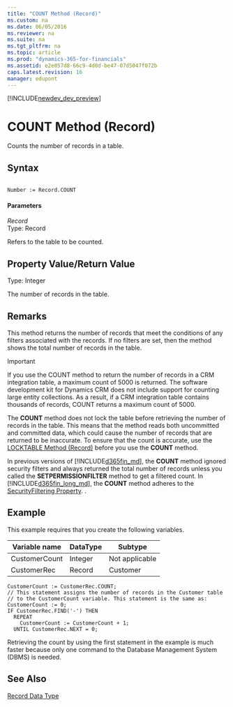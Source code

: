 ```yaml
---
title: "COUNT Method (Record)"
ms.custom: na
ms.date: 06/05/2016
ms.reviewer: na
ms.suite: na
ms.tgt_pltfrm: na
ms.topic: article
ms.prod: "dynamics-365-for-financials"
ms.assetid: e2e057d8-66c9-4d0d-be47-07d5047f072b
caps.latest.revision: 16
manager: edupont
---
```


[!INCLUDE[newdev_dev_preview](../includes/newdev_dev_preview.md)]

# COUNT Method (Record)
Counts the number of records in a table.  
  
## Syntax  
  
```  
  
Number := Record.COUNT  
```  
  
#### Parameters  
 *Record*  
 Type: Record  
  
 Refers to the table to be counted.  
  
## Property Value/Return Value  
 Type: Integer  
  
 The number of records in the table.  
  
## Remarks  
 This method returns the number of records that meet the conditions of any filters associated with the records. If no filters are set, then the method shows the total number of records in the table. 

> [!IMPORTANT]
> If you use the COUNT method to return the number of records in a CRM integration table, a maximum count of 5000 is returned. The software development kit for Dynamics CRM does not include support for counting large entity collections. As a result, if a CRM integration table contains thousands of records, COUNT returns a maximum count of 5000.  
> 
>  The **COUNT** method does not lock the table before retrieving the number of records in the table. This means that the method reads both uncommitted and committed data, which could cause the number of records that are returned to be inaccurate. To ensure that the count is accurate, use the [LOCKTABLE Method \(Record\)](devenv-LOCKTABLE-Method-Record.md) before you use the **COUNT** method.  
 
 In previous versions of [!INCLUDE[d365fin_md](../includes/d365fin_md.md)], the **COUNT** method ignored security filters and always returned the total number of records unless you called the **SETPERMISSIONFILTER** method to get a filtered count. In [!INCLUDE[d365fin_long_md](../includes/d365fin_long_md.md)], the **COUNT** method adheres to the [SecurityFiltering Property](../properties/devenv-SecurityFiltering-Property.md). <!--Links For more information, see [Security Filter Modes](Security-Filter-Modes.md)-->.  
  
## Example  
 This example requires that you create the following variables.  
  
|Variable name|DataType|Subtype|  
|-------------------|--------------|-------------|  
|CustomerCount|Integer|Not applicable|  
|CustomerRec|Record|Customer|  
  
```  
CustomerCount := CustomerRec.COUNT;  
// This statement assigns the number of records in the Customer table  
// to the CustomerCount variable. This statement is the same as:  
CustomerCount := 0;  
IF CustomerRec.FIND('-') THEN  
  REPEAT  
    CustomerCount := CustomerCount + 1;  
  UNTIL CustomerRec.NEXT = 0;  
```  
  
 Retrieving the count by using the first statement in the example is much faster because only one command to the Database Management System \(DBMS\) is needed.  
  
## See Also  
 [Record Data Type](../datatypes/devenv-Record-Data-Type.md)